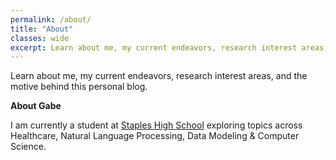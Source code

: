 ```yaml
---
permalink: /about/
title: "About"
classes: wide
excerpt: Learn about me, my current endeavors, research interest areas, and the motive behind this personal blog.
---
```


Learn about me, my current endeavors, research interest areas, and the motive behind this personal blog. 

**About Gabe**  

I am currently a student at [Staples High School](https://shs.westportps.org/) exploring topics across Healthcare, Natural Language Processing, Data Modeling & Computer Science.
